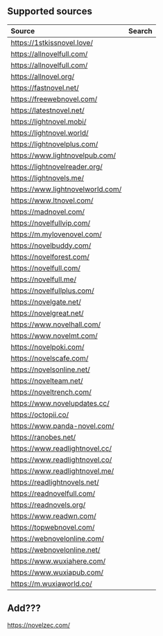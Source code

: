 ## Supported sources

| Source | 	Search |
|:---------------------------------|:-:|
| https://1stkissnovel.love/       |   |
| https://allnovelfull.com/        |   |
| https://allnovelfull.com/        |   |
| https://allnovel.org/            |   |
| https://fastnovel.net/           |   |
| https://freewebnovel.com/        |   |
| https://latestnovel.net/         |   |
| https://lightnovel.mobi/         |   |
| https://lightnovel.world/        |   |
| https://lightnovelplus.com/      |   |
| https://www.lightnovelpub.com/   |   |
| https://lightnovelreader.org/    |   |
| https://lightnovels.me/          |   |
| https://www.lightnovelworld.com/ |   |
| https://www.ltnovel.com/         |   |
| https://madnovel.com/            |   |
| https://novelfullvip.com/        |   |
| https://m.mylovenovel.com/       |   |
| https://novelbuddy.com/          |   |
| https://novelforest.com/         |   |
| https://novelfull.com/           |   |
| https://novelfull.me/            |   |
| https://novelfullplus.com/       |   |
| https://novelgate.net/           |   |
| https://novelgreat.net/          |   |
| https://www.novelhall.com/       |   |
| https://www.novelmt.com/         |   |
| https://novelpoki.com/           |   |
| https://novelscafe.com/          |   |
| https://novelsonline.net/        |   |
| https://novelteam.net/           |   |
| https://noveltrench.com/         |   |
| https://www.novelupdates.cc/     |   |
| https://octopii.co/              |   |
| https://www.panda-novel.com/     |   |
| https://ranobes.net/             |   |
| https://www.readlightnovel.cc/   |   |
| https://www.readlightnovel.co/   |   |
| https://www.readlightnovel.me/   |   |
| https://readlightnovels.net/     |   |
| https://readnovelfull.com/       |   |
| https://readnovels.org/          |   |
| https://www.readwn.com/          |   |
| https://topwebnovel.com/         |   |
| https://webnovelonline.com/      |   |
| https://webnovelonline.net/      |   |
| https://www.wuxiahere.com/       |   |
| https://www.wuxiapub.com/        |   |
| https://m.wuxiaworld.co/         |   |


## Add???
https://novelzec.com/